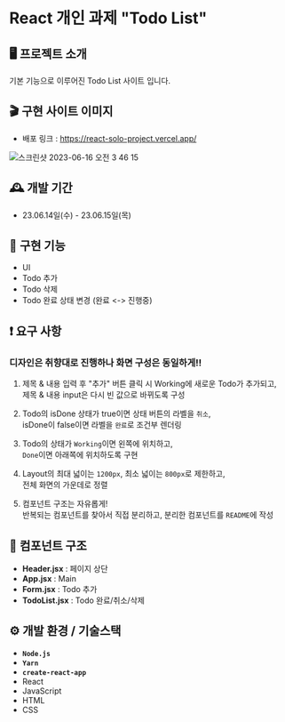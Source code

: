# React 개인 과제 "Todo List"


## 🖥️ 프로젝트 소개

기본 기능으로 이루어진 Todo List 사이트 입니다.


## 🎬 구현 사이트 이미지

- 배포 링크 : <https://react-solo-project.vercel.app/>

![스크린샷 2023-06-16 오전 3 46 15](https://github.com/jei1211/react-solo-project/assets/117563796/f854c204-6627-4769-87e4-72c12cd45ad9)


## 🕰️ 개발 기간

- 23.06.14일(수) - 23.06.15일(목)


## 📌 구현 기능
- UI
- Todo 추가
- Todo 삭제
- Todo 완료 상태 변경 (완료 <-> 진행중)


## ❗ 요구 사항

### 디자인은 취향대로 진행하나 화면 구성은 동일하게!!
1. 제목 & 내용 입력 후 "추가" 버튼 클릭 시 Working에 새로운 Todo가 추가되고,<br>
제목 & 내용 input은 다시 빈 값으로 바뀌도록 구성

2. Todo의 isDone 상태가 true이면 상태 버튼의 라벨을 `취소`,<br>
isDone이 false이면 라벨을 `완료`로 조건부 렌더링

3. Todo의 상태가 `Working`이면 왼쪽에 위치하고, <br>
`Done`이면 아래쪽에 위치하도록 구현

4. Layout의 최대 넓이는 `1200px`, 최소 넓이는 `800px`로 제한하고,<br>
전체 화면의 가운데로 정렬

5. 컴포넌트 구조는 자유롭게!<br>
반복되는 컴포넌트를 찾아서 직접 분리하고, 분리한 컴포넌트를 `README`에 작성


## 🔗 컴포넌트 구조
- **Header.jsx** : 페이지 상단 
- **App.jsx** : Main 
- **Form.jsx** : Todo 추가
- **TodoList.jsx** : Todo 완료/취소/삭제


## ⚙️ 개발 환경 / 기술스택

- **`Node.js`**
- **`Yarn`**
- **`create-react-app`**
- React
- JavaScript
- HTML
- CSS
